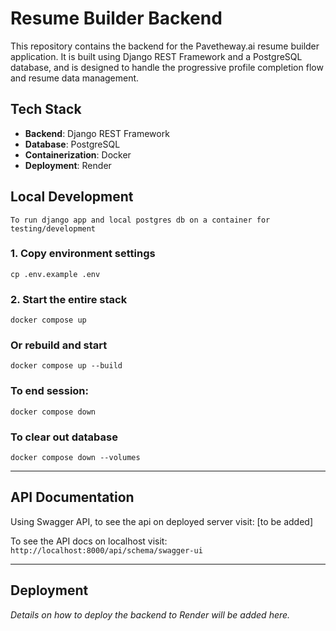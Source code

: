 # Resume Builder Backend

This repository contains the backend for the Pavetheway.ai resume builder application. It is built using Django REST Framework and a PostgreSQL database, and is designed to handle the progressive profile completion flow and resume data management.

## Tech Stack

- **Backend**: Django REST Framework
- **Database**: PostgreSQL
- **Containerization**: Docker
- **Deployment**: Render

## Local Development
    To run django app and local postgres db on a container for testing/development

  ### 1. Copy environment settings
  `cp .env.example .env`

  ### 2. Start the entire stack
  `docker compose up`

  ### Or rebuild and start
  `docker compose up --build`

  ### To end session:
  `docker compose down`

  ### To clear out database
  `docker compose down --volumes`

---

## API Documentation
Using Swagger API, to see the api on deployed server visit: [to be added]


To see the API docs on localhost visit:
    `http://localhost:8000/api/schema/swagger-ui`

---

## Deployment

_Details on how to deploy the backend to Render will be added here._
